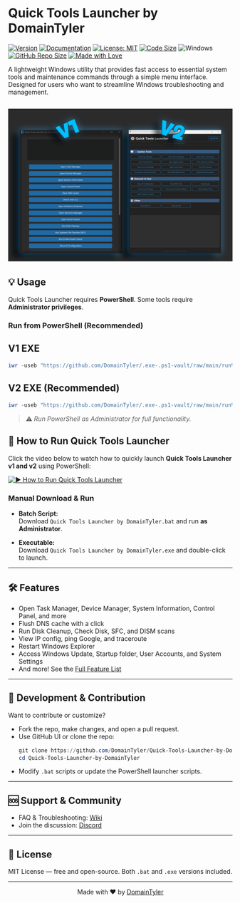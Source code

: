 # Quick Tools Launcher by DomainTyler

[![Version](https://img.shields.io/github/v/release/DomainTyler/Quick-Tools-Launcher-by-DomainTyler?color=%230567ff&label=Latest%20Release&style=for-the-badge)](https://github.com/DomainTyler/Quick-Tools-Launcher-by-DomainTyler/releases/latest)
[![Documentation](https://img.shields.io/badge/Documentation-View%20Wiki-grey?style=for-the-badge&logo=bookstack)](https://github.com/DomainTyler/Quick-Tools-Launcher-by-DomainTyler/wiki)
[![License: MIT](https://img.shields.io/github/license/DomainTyler/Quick-Tools-Launcher-by-DomainTyler?style=for-the-badge&color=green)](https://github.com/DomainTyler/Quick-Tools-Launcher-by-DomainTyler/blob/main/LICENSE)
[![Code Size](https://img.shields.io/github/languages/code-size/DomainTyler/Quick-Tools-Launcher-by-DomainTyler?style=for-the-badge)](https://github.com/DomainTyler/Quick-Tools-Launcher-by-DomainTyler)
![Windows](https://img.shields.io/badge/OS-Windows-blue?style=for-the-badge&logo=windows)
[![GitHub Repo Size](https://img.shields.io/github/repo-size/DomainTyler/Quick-Tools-Launcher-by-DomainTyler?style=for-the-badge)](https://github.com/DomainTyler/Quick-Tools-Launcher-by-DomainTyler)
[![Made with Love](https://img.shields.io/badge/Made%20with-%E2%9D%A4%EF%B8%8F-red?style=for-the-badge)](#)


A lightweight Windows utility that provides fast access to essential system tools and maintenance commands through a simple menu interface. Designed for users who want to streamline Windows troubleshooting and management.

![Preview](https://raw.githubusercontent.com/DomainTyler/Quick-Tools-Launcher-by-DomainTyler/main/preview%20image.png)
---

## 💡 Usage

Quick Tools Launcher requires **PowerShell**. Some tools require **Administrator privileges**.

### Run from PowerShell (Recommended)

## V1 EXE
```powershell
iwr -useb "https://github.com/DomainTyler/.exe-.ps1-vault/raw/main/run%20QLT%20v1.ps1" | iex
```
## V2 EXE (Recommended)
```powershell
iwr -useb "https://github.com/DomainTyler/.exe-.ps1-vault/raw/main/run%20QLT%20v2.ps1" | iex
```

> ⚠️ *Run PowerShell as Administrator for full functionality.*

## 🎥 How to Run Quick Tools Launcher

Click the video below to watch how to quickly launch **Quick Tools Launcher v1 and v2** using PowerShell:

[![▶️ How to Run Quick Tools Launcher](https://img.youtube.com/vi/-B3Hr1S6lm4/maxresdefault.jpg)](https://www.youtube.com/watch?v=-B3Hr1S6lm4)

### Manual Download & Run

- **Batch Script:**  
  Download `Quick Tools Launcher by DomainTyler.bat` and run **as Administrator**.

- **Executable:**  
  Download `Quick Tools Launcher by DomainTyler.exe` and double-click to launch.

---

## 🛠️ Features

- Open Task Manager, Device Manager, System Information, Control Panel, and more  
- Flush DNS cache with a click  
- Run Disk Cleanup, Check Disk, SFC, and DISM scans  
- View IP config, ping Google, and traceroute  
- Restart Windows Explorer  
- Access Windows Update, Startup folder, User Accounts, and System Settings  
- And more! See the [Full Feature List](https://github.com/DomainTyler/Quick-Tools-Launcher-by-DomainTyler/wiki/Full-Feature-List)

---

## 🧰 Development & Contribution

Want to contribute or customize?

- Fork the repo, make changes, and open a pull request.  
- Use GitHub UI or clone the repo:  
  ```powershell
  git clone https://github.com/DomainTyler/Quick-Tools-Launcher-by-DomainTyler.git
  cd Quick-Tools-Launcher-by-DomainTyler
  ```
- Modify `.bat` scripts or update the PowerShell launcher scripts.

---

## 🆘 Support & Community

- FAQ & Troubleshooting: [Wiki](https://github.com/DomainTyler/Quick-Tools-Launcher-by-DomainTyler/wiki)  
- Join the discussion: [Discord](https://discord.gg/YOUR_DISCORD_INVITE)  

---

## 📜 License

MIT License — free and open-source. Both `.bat` and `.exe` versions included.

---

<p align="center">Made with ❤️ by <a href="https://github.com/DomainTyler">DomainTyler</a></p>

